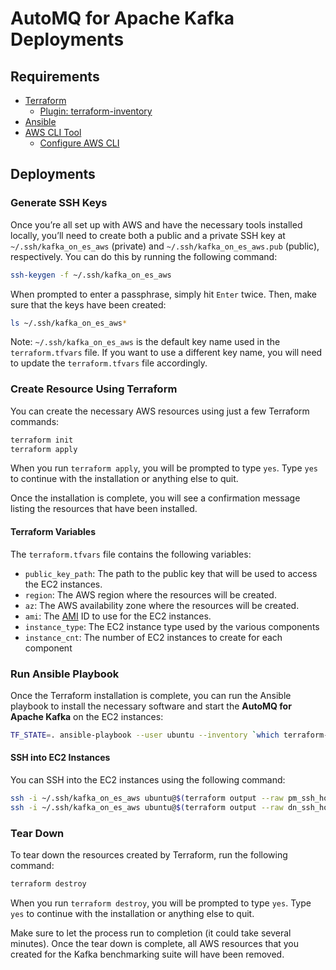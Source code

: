 # AutoMQ for Apache Kafka Deployments

## Requirements

- [Terraform](https://www.terraform.io/downloads.html)
  - [Plugin: terraform-inventory](https://github.com/adammck/terraform-inventory)
- [Ansible](https://docs.ansible.com/ansible/latest/installation_guide/intro_installation.html)
- [AWS CLI Tool](https://docs.aws.amazon.com/cli/latest/userguide/getting-started-install.html)
  - [Configure AWS CLI](https://docs.aws.amazon.com/cli/latest/userguide/getting-started-quickstart.html)

## Deployments

### Generate SSH Keys

Once you’re all set up with AWS and have the necessary tools installed locally, you’ll need to create both a public and a private SSH key at `~/.ssh/kafka_on_es_aws` (private) and `~/.ssh/kafka_on_es_aws.pub` (public), respectively. You can do this by running the following command:

```bash
ssh-keygen -f ~/.ssh/kafka_on_es_aws
```

When prompted to enter a passphrase, simply hit `Enter` twice. Then, make sure that the keys have been created:

```bash
ls ~/.ssh/kafka_on_es_aws*
```

Note: `~/.ssh/kafka_on_es_aws` is the default key name used in the `terraform.tfvars` file. If you want to use a different key name, you will need to update the `terraform.tfvars` file accordingly.

### Create Resource Using Terraform

You can create the necessary AWS resources using just a few Terraform commands:

```bash
terraform init
terraform apply
```

When you run `terraform apply`, you will be prompted to type `yes`. Type `yes` to continue with the installation or anything else to quit.

Once the installation is complete, you will see a confirmation message listing the resources that have been installed.

#### Terraform Variables

The `terraform.tfvars` file contains the following variables:

- `public_key_path`: The path to the public key that will be used to access the EC2 instances.
- `region`: The AWS region where the resources will be created.
- `az`: The AWS availability zone where the resources will be created.
- `ami`: The [AMI](https://docs.aws.amazon.com/AWSEC2/latest/UserGuide/AMIs.html) ID to use for the EC2 instances.
- `instance_type`: The EC2 instance type used by the various components
- `instance_cnt`: The number of EC2 instances to create for each component

### Run Ansible Playbook

Once the Terraform installation is complete, you can run the Ansible playbook to install the necessary software and start the **AutoMQ for Apache Kafka** on the EC2 instances:

```bash
TF_STATE=. ansible-playbook --user ubuntu --inventory `which terraform-inventory` kafka-mix-deploy.yaml
```

#### SSH into EC2 Instances

You can SSH into the EC2 instances using the following command:

```bash
ssh -i ~/.ssh/kafka_on_es_aws ubuntu@$(terraform output --raw pm_ssh_host)
ssh -i ~/.ssh/kafka_on_es_aws ubuntu@$(terraform output --raw dn_ssh_host)
```

### Tear Down

To tear down the resources created by Terraform, run the following command:

```bash
terraform destroy
```

When you run `terraform destroy`, you will be prompted to type `yes`. Type `yes` to continue with the installation or anything else to quit.

Make sure to let the process run to completion (it could take several minutes). Once the tear down is complete, all AWS resources that you created for the Kafka benchmarking suite will have been removed.
